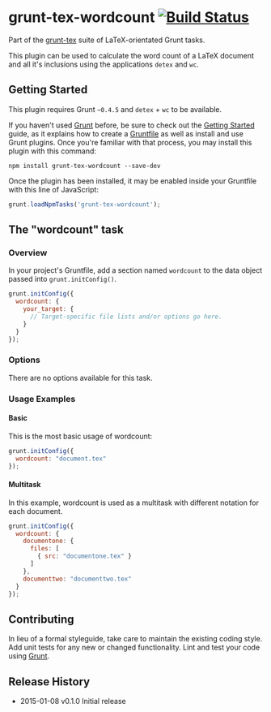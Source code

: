 # grunt-tex-wordcount [![Build Status](https://travis-ci.org/grunt-tex/grunt-tex-wordcount.svg?branch=master)](https://travis-ci.org/grunt-tex/grunt-tex-wordcount)

Part of the [grunt-tex](https://github.com/grunt-tex) suite of LaTeX-orientated Grunt tasks.

This plugin can be used to calculate the word count of a LaTeX document and all it's inclusions using the applications `detex` and `wc`.

## Getting Started
This plugin requires Grunt `~0.4.5` and `detex` + `wc` to be available.

If you haven't used [Grunt](http://gruntjs.com/) before, be sure to check out the [Getting Started](http://gruntjs.com/getting-started) guide, as it explains how to create a [Gruntfile](http://gruntjs.com/sample-gruntfile) as well as install and use Grunt plugins. Once you're familiar with that process, you may install this plugin with this command:

```shell
npm install grunt-tex-wordcount --save-dev
```

Once the plugin has been installed, it may be enabled inside your Gruntfile with this line of JavaScript:

```js
grunt.loadNpmTasks('grunt-tex-wordcount');
```

## The "wordcount" task

### Overview
In your project's Gruntfile, add a section named `wordcount` to the data object passed into `grunt.initConfig()`.

```js
grunt.initConfig({
  wordcount: {
    your_target: {
      // Target-specific file lists and/or options go here.
    }
  }
});
```

### Options

There are no options available for this task.

### Usage Examples

#### Basic
This is the most basic usage of wordcount:

```js
grunt.initConfig({
  wordcount: "document.tex"
});
```

#### Multitask
In this example, wordcount is used as a multitask with different notation for each document.

```js
grunt.initConfig({
  wordcount: {
    documentone: {
      files: [
        { src: "documentone.tex" }
      ]
    },
    documenttwo: "documenttwo.tex"
  }
});
```

## Contributing
In lieu of a formal styleguide, take care to maintain the existing coding style. Add unit tests for any new or changed functionality. Lint and test your code using [Grunt](http://gruntjs.com/).

## Release History

* 2015-01-08   v0.1.0   Initial release